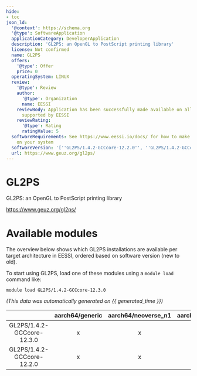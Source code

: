 ```yaml
---
hide:
- toc
json_ld:
  '@context': https://schema.org
  '@type': SoftwareApplication
  applicationCategory: DeveloperApplication
  description: 'GL2PS: an OpenGL to PostScript printing library'
  license: Not confirmed
  name: GL2PS
  offers:
    '@type': Offer
    price: 0
  operatingSystem: LINUX
  review:
    '@type': Review
    author:
      '@type': Organization
      name: EESSI
    reviewBody: Application has been successfully made available on all architectures
      supported by EESSI
    reviewRating:
      '@type': Rating
      ratingValue: 5
  softwareRequirements: See https://www.eessi.io/docs/ for how to make EESSI available
    on your system
  softwareVersion: '[''GL2PS/1.4.2-GCCcore-12.2.0'', ''GL2PS/1.4.2-GCCcore-12.3.0'']'
  url: https://www.geuz.org/gl2ps/
---
```


GL2PS
=====


GL2PS: an OpenGL to PostScript printing library

https://www.geuz.org/gl2ps/
# Available modules


The overview below shows which GL2PS installations are available per target architecture in EESSI, ordered based on software version (new to old).

To start using GL2PS, load one of these modules using a `module load` command like:

```shell
module load GL2PS/1.4.2-GCCcore-12.3.0
```

*(This data was automatically generated on {{ generated_time }})*  

| |aarch64/generic|aarch64/neoverse_n1|aarch64/neoverse_v1|aarch64/nvidia/grace|x86_64/generic|x86_64/amd/zen2|x86_64/amd/zen3|x86_64/amd/zen4|x86_64/intel/haswell|x86_64/intel/sapphirerapids|x86_64/intel/skylake_avx512|
| :---: | :---: | :---: | :---: | :---: | :---: | :---: | :---: | :---: | :---: | :---: | :---: |
|GL2PS/1.4.2-GCCcore-12.3.0|x|x|x|x|x|x|x|x|x|x|x|
|GL2PS/1.4.2-GCCcore-12.2.0|x|x|x|x|x|x|x|x|x|x|x|
